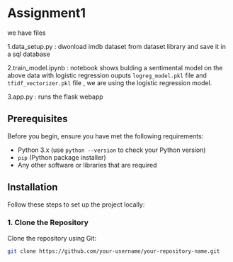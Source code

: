 # Assignment1

we have files

1.data_setup.py : dwonload imdb dataset from dataset library and save it in a sql database

2.train_model.ipynb : notebook shows bulding a sentimental model on the above data with logistic regression
ouputs `logreg_model.pkl` file and `tfidf_vectorizer.pkl` file , we are using the logistic regression model.

3.app.py : runs the flask webapp


## Prerequisites

Before you begin, ensure you have met the following requirements:

- Python 3.x (use `python --version` to check your Python version)
- `pip` (Python package installer)
- Any other software or libraries that are required

## Installation

Follow these steps to set up the project locally:

### 1. Clone the Repository

Clone the repository using Git:

```bash
git clone https://github.com/your-username/your-repository-name.git

